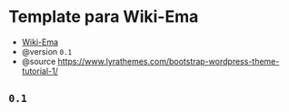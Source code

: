 # Template para Wiki-Ema
- [Wiki-Ema](https://github.com/hgodinho/wiki-ema)
- @version `0.1`
- @source https://www.lyrathemes.com/bootstrap-wordpress-theme-tutorial-1/

## `0.1`
